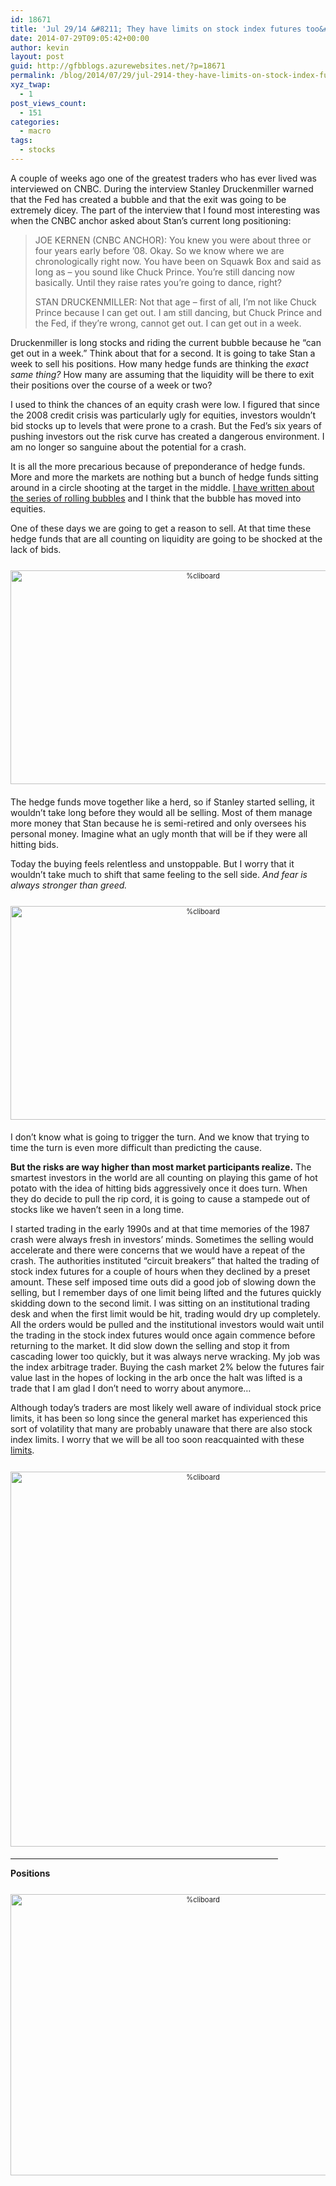 ```yaml
---
id: 18671
title: 'Jul 29/14 &#8211; They have limits on stock index futures too&#8230;'
date: 2014-07-29T09:05:42+00:00
author: kevin
layout: post
guid: http://gfbblogs.azurewebsites.net/?p=18671
permalink: /blog/2014/07/29/jul-2914-they-have-limits-on-stock-index-futures-too/
xyz_twap:
  - 1
post_views_count:
  - 151
categories:
  - macro
tags:
  - stocks
---
```

A couple of weeks ago one of the greatest traders who has ever lived was interviewed on CNBC. During the interview Stanley Druckenmiller warned that the Fed has created a bubble and that the exit was going to be extremely dicey. The part of the interview that I found most interesting was when the CNBC anchor asked about Stan&#8217;s current long positioning:

> JOE KERNEN (CNBC ANCHOR): You knew you were about three or four years early before &#8217;08. Okay. So we know where we are chronologically right now. You have been on Squawk Box and said as long as &#8211; you sound like Chuck Prince. You&#8217;re still dancing now basically. Until they raise rates you&#8217;re going to dance, right?
> 
> STAN DRUCKENMILLER: Not that age &#8211; first of all, I&#8217;m not like Chuck Prince because I can get out. I am still dancing, but Chuck Prince and the Fed, if they&#8217;re wrong, cannot get out. I can get out in a week.

Druckenmiller is long stocks and riding the current bubble because he &#8220;can get out in a week.&#8221; Think about that for a second. It is going to take Stan a week to sell his positions. How many hedge funds are thinking the _exact same thing?_ How many are assuming that the liquidity will be there to exit their positions over the course of a week or two?

I used to think the chances of an equity crash were low. I figured that since the 2008 credit crisis was particularly ugly for equities, investors wouldn&#8217;t bid stocks up to levels that were prone to a crash. But the Fed&#8217;s six years of pushing investors out the risk curve has created a dangerous environment. I am no longer so sanguine about the potential for a crash. 

It is all the more precarious because of preponderance of hedge funds. More and more the markets are nothing but a bunch of hedge funds sitting around in a circle shooting at the target in the middle. [I have written about the series of rolling bubbles](http://gfbblogs.azurewebsites.net/blog/2014/04/23/apr-2314-a-series-of-rolling-bubbles/) and I think that the bubble has moved into equities.

One of these days we are going to get a reason to sell. At that time these hedge funds that are all counting on liquidity are going to be shocked at the lack of bids.

<div style="width: image width px; font-size: 80%; text-align: center;">
  <a href="http://themacrotourist.com/pictures/Azure/GandalfJul2914.png"><img class="size-full wp-image-14271" style="padding-top: 1.0em;padding-bottom: 0.5em;" alt="%cliboard" src="http://themacrotourist.com/pictures/Azure/GandalfJul2914.png" width="600" height="342" /></a>
</div>

The hedge funds move together like a herd, so if Stanley started selling, it wouldn&#8217;t take long before they would all be selling. Most of them manage more money that Stan because he is semi-retired and only oversees his personal money. Imagine what an ugly month that will be if they were all hitting bids.

Today the buying feels relentless and unstoppable. But I worry that it wouldn&#8217;t take much to shift that same feeling to the sell side. _And fear is always stronger than greed._

<div style="width: image width px; font-size: 80%; text-align: center;">
  <a href="http://themacrotourist.com/pictures/Azure/Gandalf2Jul2914.png"><img class="size-full wp-image-14271" style="padding-top: 1.0em;padding-bottom: 0.5em;" alt="%cliboard" src="http://themacrotourist.com/pictures/Azure/Gandalf2Jul2914.png" width="600" height="342" /></a>
</div>

I don&#8217;t know what is going to trigger the turn. And we know that trying to time the turn is even more difficult than predicting the cause. 

**But the risks are way higher than most market participants realize.** The smartest investors in the world are all counting on playing this game of hot potato with the idea of hitting bids aggressively once it does turn. When they do decide to pull the rip cord, it is going to cause a stampede out of stocks like we haven&#8217;t seen in a long time. 

I started trading in the early 1990s and at that time memories of the 1987 crash were always fresh in investors&#8217; minds. Sometimes the selling would accelerate and there were concerns that we would have a repeat of the crash. The authorities instituted &#8220;circuit breakers&#8221; that halted the trading of stock index futures for a couple of hours when they declined by a preset amount. These self imposed time outs did a good job of slowing down the selling, but I remember days of one limit being lifted and the futures quickly skidding down to the second limit. I was sitting on an institutional trading desk and when the first limit would be hit, trading would dry up completely. All the orders would be pulled and the institutional investors would wait until the trading in the stock index futures would once again commence before returning to the market. It did slow down the selling and stop it from cascading lower too quickly, but it was always nerve wracking. My job was the index arbitrage trader. Buying the cash market 2% below the futures fair value last in the hopes of locking in the arb once the halt was lifted is a trade that I am glad I don&#8217;t need to worry about anymore&#8230;

Although today&#8217;s traders are most likely well aware of individual stock price limits, it has been so long since the general market has experienced this sort of volatility that many are probably unaware that there are also stock index limits. I worry that we will be all too soon reacquainted with these [limits](http://www.cmegroup.com/trading/equity-index/price-limit-guide.html).

<div style="width: image width px; font-size: 80%; text-align: center;">
  <a href="http://themacrotourist.com/pictures/Azure/LimitsJul2914.png"><img class="size-full wp-image-14271" style="padding-top: 1.0em;padding-bottom: 0.5em;" alt="%cliboard" src="http://themacrotourist.com/pictures/Azure/LimitsJul2914.png" width="600" height="600" /></a>
</div>

<hr size="3" width="85%" />

**Positions**

<div style="width: image width px; font-size: 80%; text-align: center;">
  <a href="http://themacrotourist.com/pictures/Azure/PositionsJul2914.png"><img class="size-full wp-image-14271" style="padding-top: 1.0em;padding-bottom: 0.5em;" alt="%cliboard" src="http://themacrotourist.com/pictures/Azure/PositionsJul2914.png" width="600" height="450" /></a>
</div></p>